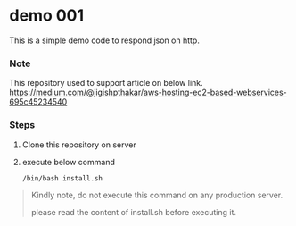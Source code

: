 # demo 001
This is a simple demo code to respond json on http.

### Note
This repository used to support article on below link.  
https://medium.com/@jigishpthakar/aws-hosting-ec2-based-webservices-695c45234540


### Steps

1. Clone this repository on server

2. execute below command 

   ```bash 
   /bin/bash install.sh
   ```

   

> Kindly note, do not execute this command on any production server.
>
> please read the content of install.sh before executing it.
